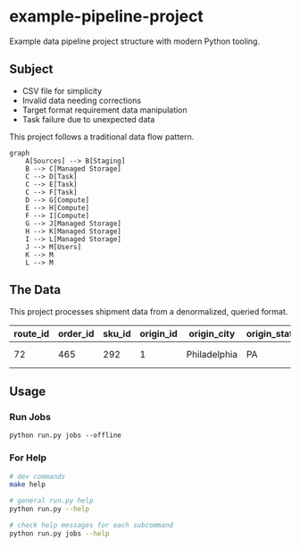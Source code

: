 # example-pipeline-project

Example data pipeline project structure with modern Python tooling.

## Subject

- CSV file for simplicity
- Invalid data needing corrections
- Target format requirement data manipulation
- Task failure due to unexpected data

This project follows a traditional data flow pattern.

```mermaid
graph
    A[Sources] --> B[Staging]
    B --> C[Managed Storage]
    C --> D[Task]
    C --> E[Task]
    C --> F[Task]
    D --> G[Compute]
    E --> H[Compute]
    F --> I[Compute]
    G --> J[Managed Storage]
    H --> K[Managed Storage]
    I --> L[Managed Storage]
    J --> M[Users]
    K --> M
    L --> M
```

## The Data

This project processes shipment data from a denormalized, queried format.

|route_id|order_id                     |sku_id|origin_id                                    |origin_city |origin_state|origin_zip|origin_country|dest_id|dest_city|dest_state|dest_zip|dest_country|weight            |weight_uom|quantity         |quantity_uom|linehaul_cost      |linehaul_cost_uom|
|--------|-----------------------------|------|---------------------------------------------|------------|------------|----------|--------------|-------|---------|----------|--------|------------|------------------|----------|-----------------|------------|-------------------|-----------------|
|72      |465                          |292   |1                                            |Philadelphia|PA          |20134     |US            |2      |Vancouver|BC        |ABC DFG |CA          |279.429           |LBS       |3.2372           |PLT         |-344.4967          |USD              |

## Usage

### Run Jobs

```shell
python run.py jobs --offline
```

### For Help

```sh
# dev commands
make help

# general run.py help
python run.py --help

# check help messages for each subcommand
python run.py jobs --help
```
